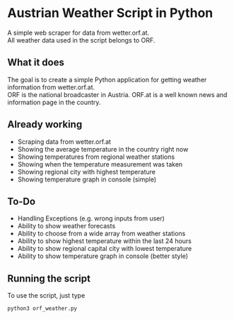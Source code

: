 # Austrian Weather Script in Python
A simple web scraper for data from wetter.orf.at.\
All weather data used in the script belongs to ORF.

## What it does
The goal is to create a simple Python application for getting weather information from wetter.orf.at.\
ORF is the national broadcaster in Austria. ORF.at is a well known news and information page in the country.

## Already working
- Scraping data from wetter.orf.at
- Showing the average temperature in the country right now
- Showing temperatures from regional weather stations
- Showing when the temperature measurement was taken
- Showing regional city with highest temperature
- Showing temperature graph in console (simple)

## To-Do
- Handling Exceptions (e.g. wrong inputs from user)
- Ability to show weather forecasts
- Ability to choose from a wide array from weather stations
- Ability to show highest temperature within the last 24 hours
- Ability to show regional capital city with lowest temperature
- Ability to show temperature graph in console (better style)

## Running the script
To use the script, just type
```
python3 orf_weather.py
```
